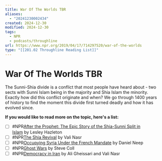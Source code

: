 ```yaml
---
title: War Of The Worlds TBR
aliases:
  - "20241230002434"
created: 2024-12-30
modified: 2024-12-30
tags:
  - NPR
  - podcasts/throughline
url: https://www.npr.org/2019/04/17/714297520/war-of-the-worlds
type: "[[201.02 Throughline Reading List]]"
---
```

# War Of The Worlds TBR

The Sunni-Shia divide is a conflict that most people have heard about - two sects with Sunni Islam being in the majority and Shia Islam the minority. Exactly how did this conflict originate and when? We go through 1400 years of history to find the moment this divide first turned deadly and how it has evolved since.

**If you would like to read more on the topic, here's a list:**

- [ ] #NPR[After the Prophet: The Epic Story of the Shia-Sunni Split in Islam](https://www.goodreads.com/book/show/6533039-after-the-prophet) by Lesley Hazleton
- [ ] #NPR[The Shia Revival](https://www.goodreads.com/book/show/29963522-the-shia-revival?from_search=true) by Vali Nasr
- [ ] #NPR[Occupying Syria Under the French Mandate](https://www.goodreads.com/book/show/16183873-occupying-syria-under-the-french-mandate?from_search=true) by Daniel Neep
- [ ] #NPR[Ghost Wars](https://www.goodreads.com/book/show/71984.Ghost_Wars?from_search=true) by Steve Coll
- [ ] #NPR[Democracy in Iran](https://www.goodreads.com/book/show/22603.Democracy_in_Iran?from_search=true) by Ali Gheissari and Vali Nasr
